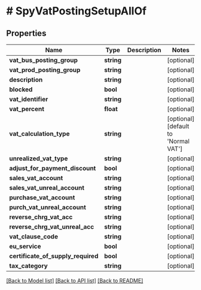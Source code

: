 # # SpyVatPostingSetupAllOf

## Properties

Name | Type | Description | Notes
------------ | ------------- | ------------- | -------------
**vat_bus_posting_group** | **string** |  | [optional]
**vat_prod_posting_group** | **string** |  | [optional]
**description** | **string** |  | [optional]
**blocked** | **bool** |  | [optional]
**vat_identifier** | **string** |  | [optional]
**vat_percent** | **float** |  | [optional]
**vat_calculation_type** | **string** |  | [optional] [default to 'Normal VAT']
**unrealized_vat_type** | **string** |  | [optional]
**adjust_for_payment_discount** | **bool** |  | [optional]
**sales_vat_account** | **string** |  | [optional]
**sales_vat_unreal_account** | **string** |  | [optional]
**purchase_vat_account** | **string** |  | [optional]
**purch_vat_unreal_account** | **string** |  | [optional]
**reverse_chrg_vat_acc** | **string** |  | [optional]
**reverse_chrg_vat_unreal_acc** | **string** |  | [optional]
**vat_clause_code** | **string** |  | [optional]
**eu_service** | **bool** |  | [optional]
**certificate_of_supply_required** | **bool** |  | [optional]
**tax_category** | **string** |  | [optional]

[[Back to Model list]](../../README.md#models) [[Back to API list]](../../README.md#endpoints) [[Back to README]](../../README.md)
